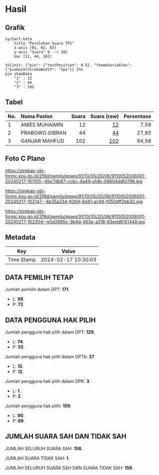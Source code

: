 # Hasil

## Grafik

```mermaid
xychart-beta
    title "Perolehan Suara TPS"
    x-axis [01, 02, 03]
    y-axis "Suara" 0 --> 102
    bar [12, 44, 102]
```

```mermaid
%%{init: {"pie": {"textPosition": 0.5}, "themeVariables": {"pieOuterStrokeWidth": "5px"}} }%%
pie showData
    "1" : 12
    "2" : 44
    "3" : 102
```

## Tabel

| No. | Nama Paslon    | Suara | Suara (raw) | Persentase |
|:--- |:-------------- | -----:| -----------:| ----------:|
| 1   | ANIES MUHAIMIN | 12    | [12][p-1]   | 7,59       |
| 2   | PRABOWO GIBRAN | 44    | [44][p-2]   | 27,85      |
| 3   | GANJAR MAHFUD  | 102   | [102][p-3]  | 64,56      |


[p-1]: https://github.com/gigit-pemilu/pemilu-2024-91-papua/blob/main/pilpres/hitung-suara/sub/91-papua/sub/10-sarmi/sub/05-bonggo/sub/2006-anus/sub/001-tps/sub/paslon-1.txt
[p-2]: https://github.com/gigit-pemilu/pemilu-2024-91-papua/blob/main/pilpres/hitung-suara/sub/91-papua/sub/10-sarmi/sub/05-bonggo/sub/2006-anus/sub/001-tps/sub/paslon-2.txt
[p-3]: https://github.com/gigit-pemilu/pemilu-2024-91-papua/blob/main/pilpres/hitung-suara/sub/91-papua/sub/10-sarmi/sub/05-bonggo/sub/2006-anus/sub/001-tps/sub/paslon-3.txt

## Foto C Plano

https://sirekap-obj-formc.kpu.go.id/2f8d/pemilu/ppwp/91/10/05/20/06/9110052006001-20240217-101105--8bc7db87-ccbc-4a49-a14b-08604ddfd798.jpg

https://sirekap-obj-formc.kpu.go.id/2f8d/pemilu/ppwp/91/10/05/20/06/9110052006001-20240217-102147--4b35a234-62b9-4d41-ac94-f050dff2bb32.jpg

https://sirekap-obj-formc.kpu.go.id/2f8d/pemilu/ppwp/91/10/05/20/06/9110052006001-20240217-102304--e5d2685c-3b4d-463e-a318-83edd6151449.jpg


## Metadata

| Key        | Value               |
| ---------- | ------------------- |
| Time Stamp | 2024-02-17 10:30:03 |


## DATA PEMILIH TETAP

Jumlah pemilih dalam DPT: **171**.
 * L: **99**.
 * P: **72**.

## DATA PENGGUNA HAK PILIH

Jumlah pengguna hak pilih dalam DPT: **129**.
 * L: **74**.
 * P: **55**.

Jumlah pengguna hak pilih dalam DPTb: **27**.
 * L: **15**.
 * P: **12**.

Jumlah pengguna hak pilih dalam DPK: **3**.
 * L: **1**.
 * P: **2**.

Jumlah pengguna hak pilih: **159**.
 * L: **90**.
 * P: **69**.

## JUMLAH SUARA SAH DAN TIDAK SAH

JUMLAH SELURUH SUARA SAH: **158**.

JUMLAH SUARA TIDAK SAH: **1**.

JUMLAH SELURUH SUARA SAH DAN SUARA TIDAK SAH: **159**.


